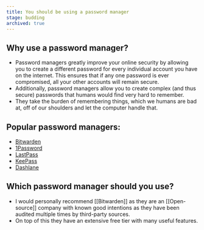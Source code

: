 ```yaml
---
title: You should be using a password manager
stage: budding
archived: true
---
```


## Why use a password manager?

- Password managers greatly improve your online security by allowing you to create a different password for every individual account you have on the internet. This ensures that if any one password is ever compromised, all your other accounts will remain secure.
- Additionally, password managers allow you to create complex (and thus secure) passwords that humans would find very hard to remember.
- They take the burden of remembering things, which we humans are bad at, off of our shoulders and let the computer handle that.

## Popular password managers:

- [Bitwarden](https://bitwarden.com/)
- [1Password](https://1password.com/)
- [LastPass](https://www.lastpass.com/)
- [KeePass](https://keepass.info/)
- [Dashlane](https://www.dashlane.com/)

## Which password manager should you use?

- I would personally recommend [[Bitwarden]] as they are an [[Open-source]] company with known good intentions as they have been audited multiple times by third-party sources.
- On top of this they have an extensive free tier with many useful features.
